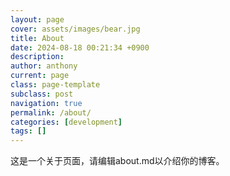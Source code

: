 ```yaml
---
layout: page
cover: assets/images/bear.jpg
title: About
date: 2024-08-18 00:21:34 +0900
description:
author: anthony
current: page
class: page-template
subclass: post
navigation: true
permalink: /about/
categories: [development]
tags: []
---
```


这是一个关于页面，请编辑about.md以介绍你的博客。

